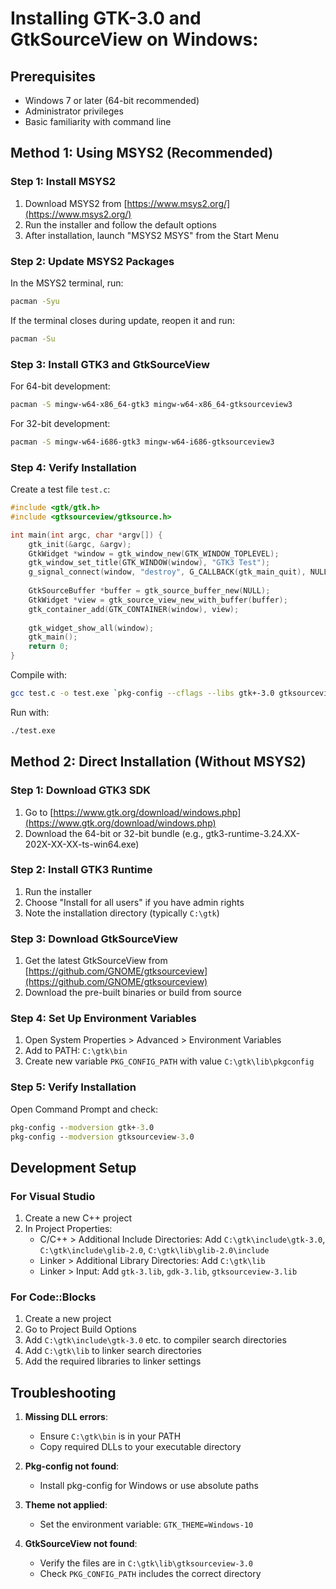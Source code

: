 # Installing GTK-3.0 and GtkSourceView on Windows:

## Prerequisites
- Windows 7 or later (64-bit recommended)
- Administrator privileges
- Basic familiarity with command line

## Method 1: Using MSYS2 (Recommended)

### Step 1: Install MSYS2
1. Download MSYS2 from [https://www.msys2.org/](https://www.msys2.org/)
2. Run the installer and follow the default options
3. After installation, launch "MSYS2 MSYS" from the Start Menu

### Step 2: Update MSYS2 Packages
In the MSYS2 terminal, run:
```bash
pacman -Syu
```
If the terminal closes during update, reopen it and run:
```bash
pacman -Su
```

### Step 3: Install GTK3 and GtkSourceView
For 64-bit development:
```bash
pacman -S mingw-w64-x86_64-gtk3 mingw-w64-x86_64-gtksourceview3
```

For 32-bit development:
```bash
pacman -S mingw-w64-i686-gtk3 mingw-w64-i686-gtksourceview3
```

### Step 4: Verify Installation
Create a test file `test.c`:
```c
#include <gtk/gtk.h>
#include <gtksourceview/gtksource.h>

int main(int argc, char *argv[]) {
    gtk_init(&argc, &argv);
    GtkWidget *window = gtk_window_new(GTK_WINDOW_TOPLEVEL);
    gtk_window_set_title(GTK_WINDOW(window), "GTK3 Test");
    g_signal_connect(window, "destroy", G_CALLBACK(gtk_main_quit), NULL);
    
    GtkSourceBuffer *buffer = gtk_source_buffer_new(NULL);
    GtkWidget *view = gtk_source_view_new_with_buffer(buffer);
    gtk_container_add(GTK_CONTAINER(window), view);
    
    gtk_widget_show_all(window);
    gtk_main();
    return 0;
}
```

Compile with:
```bash
gcc test.c -o test.exe `pkg-config --cflags --libs gtk+-3.0 gtksourceview-3.0`
```

Run with:
```bash
./test.exe
```

## Method 2: Direct Installation (Without MSYS2)

### Step 1: Download GTK3 SDK
1. Go to [https://www.gtk.org/download/windows.php](https://www.gtk.org/download/windows.php)
2. Download the 64-bit or 32-bit bundle (e.g., gtk3-runtime-3.24.XX-202X-XX-XX-ts-win64.exe)

### Step 2: Install GTK3 Runtime
1. Run the installer
2. Choose "Install for all users" if you have admin rights
3. Note the installation directory (typically `C:\gtk`)

### Step 3: Download GtkSourceView
1. Get the latest GtkSourceView from [https://github.com/GNOME/gtksourceview](https://github.com/GNOME/gtksourceview)
2. Download the pre-built binaries or build from source

### Step 4: Set Up Environment Variables
1. Open System Properties > Advanced > Environment Variables
2. Add to PATH: `C:\gtk\bin`
3. Create new variable `PKG_CONFIG_PATH` with value `C:\gtk\lib\pkgconfig`

### Step 5: Verify Installation
Open Command Prompt and check:
```cmd
pkg-config --modversion gtk+-3.0
pkg-config --modversion gtksourceview-3.0
```

## Development Setup

### For Visual Studio
1. Create a new C++ project
2. In Project Properties:
   - C/C++ > Additional Include Directories: Add `C:\gtk\include\gtk-3.0`, `C:\gtk\include\glib-2.0`, `C:\gtk\lib\glib-2.0\include`
   - Linker > Additional Library Directories: Add `C:\gtk\lib`
   - Linker > Input: Add `gtk-3.lib`, `gdk-3.lib`, `gtksourceview-3.lib`

### For Code::Blocks
1. Create a new project
2. Go to Project Build Options
3. Add `C:\gtk\include\gtk-3.0` etc. to compiler search directories
4. Add `C:\gtk\lib` to linker search directories
5. Add the required libraries to linker settings

## Troubleshooting

1. **Missing DLL errors**:
   - Ensure `C:\gtk\bin` is in your PATH
   - Copy required DLLs to your executable directory

2. **Pkg-config not found**:
   - Install pkg-config for Windows or use absolute paths

3. **Theme not applied**:
   - Set the environment variable: `GTK_THEME=Windows-10`

4. **GtkSourceView not found**:
   - Verify the files are in `C:\gtk\lib\gtksourceview-3.0`
   - Check `PKG_CONFIG_PATH` includes the correct directory
